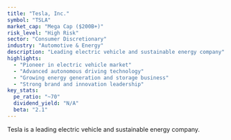 ```yaml
---
title: "Tesla, Inc."
symbol: "TSLA"
market_cap: "Mega Cap ($200B+)"
risk_level: "High Risk"
sector: "Consumer Discretionary"
industry: "Automotive & Energy"
description: "Leading electric vehicle and sustainable energy company"
highlights:
  - "Pioneer in electric vehicle market"
  - "Advanced autonomous driving technology"
  - "Growing energy generation and storage business"
  - "Strong brand and innovation leadership"
key_stats:
  pe_ratio: "~70"
  dividend_yield: "N/A"
  beta: "2.1"
--- 
```


Tesla is a leading electric vehicle and sustainable energy company. 